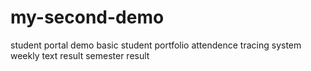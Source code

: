 # my-second-demo
student portal demo 
basic student portfolio 
attendence tracing system
weekly text result
semester result
